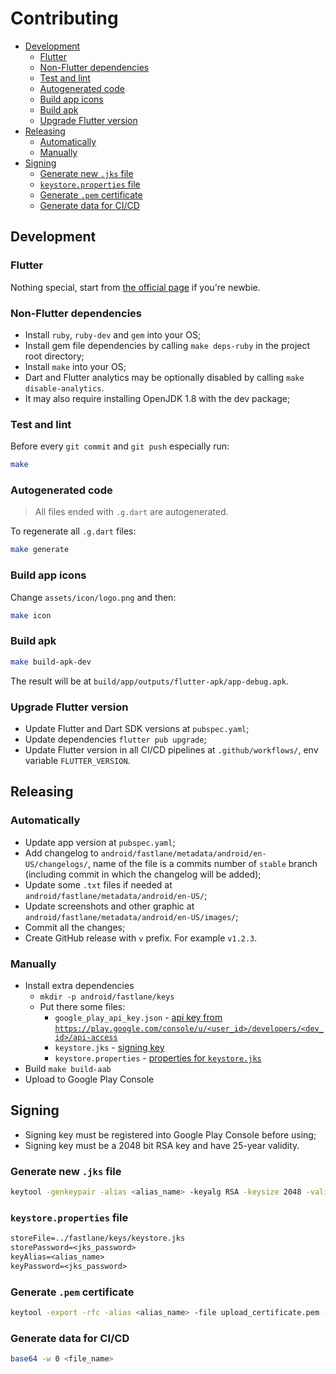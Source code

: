 # Contributing

* [Development](#development)
  * [Flutter](#flutter)
  * [Non-Flutter dependencies](#non-flutter-dependencies)
  * [Test and lint](#test-and-lint)
  * [Autogenerated code](#autogenerated-code)
  * [Build app icons](#build-app-icons)
  * [Build apk](#build-apk)
  * [Upgrade Flutter version](#upgrade-flutter-version)
* [Releasing](#releasing)
  * [Automatically](#automatically)
  * [Manually](#manually)
* [Signing](#signing)
  * [Generate new `.jks` file](#generate-new-jks-file)
  * [`keystore.properties` file](#keystoreproperties-file)
  * [Generate `.pem` certificate](#generate-pem-certificate)
  * [Generate data for CI/CD](#generate-data-for-cicd)

## Development

### Flutter

Nothing special, start from [the official page][flutter_home] if you're newbie.

### Non-Flutter dependencies

* Install `ruby`, `ruby-dev` and `gem` into your OS;
* Install gem file dependencies by calling `make deps-ruby` in the project root directory;
* Install `make` into your OS;
* Dart and Flutter analytics may be optionally disabled by calling `make disable-analytics`.
* It may also require installing OpenJDK 1.8 with the dev package;

### Test and lint

Before every `git commit` and `git push` especially run:

```sh
make
```

### Autogenerated code

> All files ended with `.g.dart` are autogenerated.

To regenerate all `.g.dart` files:

```sh
make generate
```

### Build app icons

Change `assets/icon/logo.png` and then:

```sh
make icon
```

### Build apk

```sh
make build-apk-dev
```

The result will be at `build/app/outputs/flutter-apk/app-debug.apk`.

### Upgrade Flutter version

* Update Flutter and Dart SDK versions at `pubspec.yaml`;
* Update dependencies `flutter pub upgrade`;
* Update Flutter version in all CI/CD pipelines at `.github/workflows/`, env variable `FLUTTER_VERSION`.

## Releasing

### Automatically

* Update app version at `pubspec.yaml`;
* Add changelog to `android/fastlane/metadata/android/en-US/changelogs/`, name of the file is a commits number of `stable` branch (including commit in which the changelog will be added);
* Update some `.txt` files if needed at `android/fastlane/metadata/android/en-US/`;
* Update screenshots and other graphic at `android/fastlane/metadata/android/en-US/images/`;
* Commit all the changes;
* Create GitHub release with `v` prefix. For example `v1.2.3`.

### Manually

* Install extra dependencies
  * `mkdir -p android/fastlane/keys`
  * Put there some files:
    * `google_play_api_key.json` - [api key from `https://play.google.com/console/u/<user_id>/developers/<dev_id>/api-access`][google_play_api_key_docs]
    * `keystore.jks` - [signing key](#generate-jks-file)
    * `keystore.properties` - [properties for `keystore.jks`](#keystoreproperties-file)
* Build `make build-aab`
* Upload to Google Play Console

## Signing

* Signing key must be registered into Google Play Console before using;
* Signing key must be a 2048 bit RSA key and have 25-year validity.

### Generate new `.jks` file

```sh
keytool -genkeypair -alias <alias_name> -keyalg RSA -keysize 2048 -validity 9125 -keystore keystore.jks
```

### `keystore.properties` file

```txt
storeFile=../fastlane/keys/keystore.jks
storePassword=<jks_password>
keyAlias=<alias_name>
keyPassword=<jks_password>
```

### Generate `.pem` certificate

```sh
keytool -export -rfc -alias <alias_name> -file upload_certificate.pem -keystore keystore.jks
```

### Generate data for CI/CD

```sh
base64 -w 0 <file_name>
```

[flutter_home]: https://flutter.dev/
[google_play_api_key_docs]: https://developers.google.com/android-publisher/getting_started
